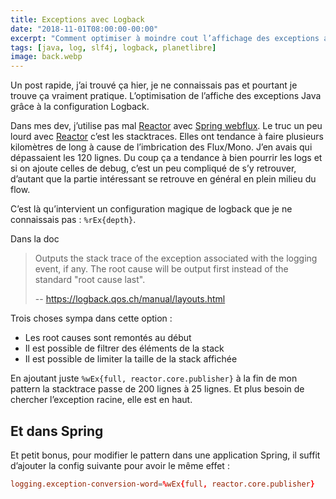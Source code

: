 ```yaml
---
title: Exceptions avec Logback
date: "2018-11-01T08:00:00-00:00"
excerpt: "Comment optimiser à moindre cout l’affichage des exceptions avec logback"
tags: [java, log, slf4j, logback, planetlibre]
image: back.webp
---
```


Un post rapide, j’ai trouvé ça hier, je ne connaissais pas et pourtant je trouve ça vraiment pratique. L’optimisation de l’affiche des exceptions Java grâce à la configuration Logback.

<!-- more -->

Dans mes dev, j’utilise pas mal [Reactor] avec [Spring webflux]. Le truc un peu lourd avec [Reactor] c’est les stacktraces. Elles ont tendance à faire plusieurs kilomètres de long à cause de l’imbrication des Flux/Mono. J’en avais qui dépassaient les 120 lignes. Du coup ça a tendance à bien pourrir les logs et si on ajoute celles de debug, c’est un peu compliqué de s’y retrouver, d’autant que la partie intéressant se retrouve en général en plein milieu du flow.

C’est là qu’intervient un configuration magique de logback que je ne connaissais pas : `%rEx{depth}`.

Dans la doc 

> Outputs the stack trace of the exception associated with the logging event, if any. The root cause will be output first instead of the standard "root cause last".
>
> -- https://logback.qos.ch/manual/layouts.html

Trois choses sympa dans cette option :

* Les root causes sont remontés au début
* Il est possible de filtrer des éléments de la stack
* Il est possible de limiter la taille de la stack affichée

En ajoutant juste `%wEx{full, reactor.core.publisher}` à la fin de mon pattern la stacktrace passe de 200 lignes à 25 lignes. Et plus besoin de chercher l’exception racine, elle est en haut.

## Et dans Spring

Et petit bonus, pour modifier le pattern dans une application Spring, il suffit d’ajouter la config suivante pour avoir le même effet :

```conf
logging.exception-conversion-word=%wEx{full, reactor.core.publisher}
```

[Reactor]: https://projectreactor.io/
[Spring webflux]: https://docs.spring.io/spring/docs/current/spring-framework-reference/web-reactive.html